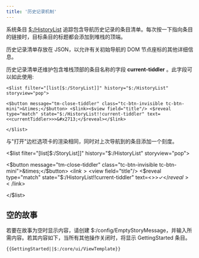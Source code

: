 ```yaml
---
title: '历史记录机制'
---
```


系统条目 [$:/HistoryList](#%24%3A/HistoryList) 追踪包含导航历史记录的条目清单。每次按一下指向条目的链接时，目标条目的标题都会添加到堆栈的顶端。

历史记录清单存放在 JSON，以允许有关初始导航的 DOM 节点座标的其他详细信息。

历史记录清单还维护包含堆栈顶部的条目名称的字段 **current-tiddler** 。此字段可以如此使用:

```
<$list filter="[list[$:/StoryList]]" history="$:/HistoryList" storyview="pop">

<$button message="tm-close-tiddler" class="tc-btn-invisible tc-btn-mini">&times;</$button> <$link><$view field="title"/> <$reveal type="match" state="$:/HistoryList!!current-tiddler" text=<<currentTiddler>>>&#x2713;</$reveal></$link>

</$list>
```

与"打开"边栏选项卡的渲染相同，同时对上次导航到的条目添加一个刻度。

<$list filter="[list[$:/StoryList]]" history="$:/HistoryList" storyview="pop">

<$button message="tm-close-tiddler" class="tc-btn-invisible tc-btn-mini">&times;</$button> <$link><$view field="title"/> <$reveal type="match" state="$:/HistoryList!!current-tiddler" text=<<currentTiddler>>>&#x2713;</$reveal></$link>

</$list>

## 空的故事

若要在故事为空时显示内容，请创建 $:/config/EmptyStoryMessage，并输入所需内容。若其内容如下，当所有其他操作关闭时，将显示 GettingStarted 条目。

```
{{GettingStarted||$:/core/ui/ViewTemplate}}
```